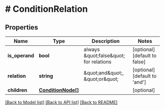 # # ConditionRelation

## Properties

Name | Type | Description | Notes
------------ | ------------- | ------------- | -------------
**is_operand** | **bool** | always \&quot;false\&quot; for relations | [optional] [default to false]
**relation** | **string** | \&quot;and\&quot;, \&quot;or\&quot; | [optional] [default to 'and']
**children** | [**ConditionNode[]**](ConditionNode.md) |  | [optional]

[[Back to Model list]](../../README.md#models) [[Back to API list]](../../README.md#endpoints) [[Back to README]](../../README.md)
